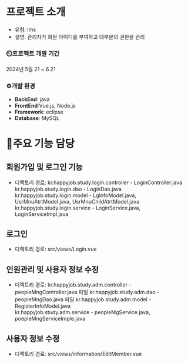 # 프로젝트 소개
- 유형: lms 
- 설명: 관리자가 회원 아이디를 부여하고 대부분의 권한을 관리  

### ⏲️프로젝트 개발 기간
2024년 5월 21 ~ 6.21 
### ⚙️개발 환경
 + **BackEnd**: java
 + **FrontEnd**:Vue.js, Node.js
 + **Framework**: eclipse
 + **Database**: MySQL

# 📌주요 기능 담당

## 회원가입 및 로그인 기능 
+ 디렉토리 경로: 
	kr.happyjob.study.login.controller - LoginController.java 
	kr.happyjob.study.login.dao - LoginDao.java
	kr.happyjob.study.login.model - LgInfoModel.java, UsrMnuAtrtModel.java, UsrMnuChildAtrtModel.java
	kr.happyjob.study.login.service - LoginService.java, LoginServiceImpl.java
	
## 로그인
+ 디렉토리 경로: src/views/Login.vue

## 인원관리 및 사용자 정보 수정
+ 디렉토리 경로: 
	kr.happyjob.study.adm.controller - peopleMngController.java 파일 
	kr.happyjob.study.adm.dao - peopleMngDao.java 파일 
	kr.happyjob.study.adm.model - RegisterInfoModel.java                           
	kr.happyjob.study.adm.service - peopleMgService.java, poepleMngServiceImple.java

## 사용자 정보 수정
+ 디렉토리 경로: src/views/information/EditMember.vue
